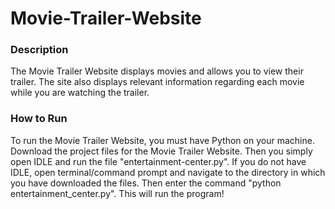 # Movie-Trailer-Website


<h3>Description</h3>
The Movie Trailer Website displays movies and allows you to view their trailer. The site also displays relevant information regarding each movie while you are watching the trailer. 

<h3>How to Run</h3>
To run the Movie Trailer Website, you must have Python on your machine. Download the project files for the Movie Trailer Website. Then you simply open IDLE and run the file "entertainment-center.py". If you do not have IDLE, open terminal/command prompt and navigate to the directory in which you have downloaded the files. Then enter the command "python entertainment_center.py". This will run the program!
